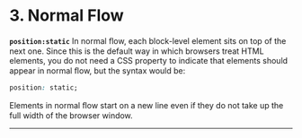# 3. Normal Flow

**`position:static`**
In normal ﬂow, each block-level element sits on top of the next one. Since this is the default way in which browsers treat HTML elements, you do not need a CSS property to indicate that elements should appear in normal ﬂow, but the syntax would be:

```css
position: static;
```

Elements in normal ﬂow start on a new line even if they do not take up the full width of the browser window.

---

